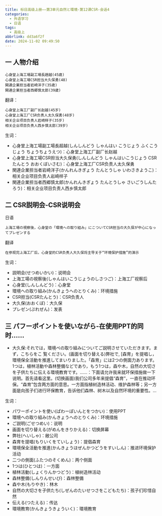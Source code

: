 ```yaml
---
title: 标日高级上册——第3单元自然と環境-第12课CSR-会话4
categories:
  - 外语学习
  - 日语
tags:
  - 高级上
abbrlink: dd3a6f2f
date: 2024-11-02 09:49:50
---
```

## 一 人物介绍

```
心身堂上海工場副工場長趙越(45歳)
心身堂上海工場CSR担当大久保勇(48)
関連企業担当者岩崎洋子(35歳)
関連企業担当者西郷慎太郎(39歲)
```

<!--more-->

翻译：

```
心身堂上海工厂副厂长赵越(45岁)
心身堂上海工厂CSR负责人太久保勇(48岁)
相关企业项目负责人岩崎样子(35岁)
相关企业项目负责人西乡慎太郎(39岁)
```

生词：

* 心身堂上海工場副工場長超越(しんしんどう しゃんはい こうじょう ふくこうじょう ちょうちょうえつ)：心身堂上海工厂副厂长赵越
* 心身堂上海工場CSR担当大久保勇(しんしんどう しゃんはいこうじょう CSR たんとう おおくぼいさむ)：心身堂上海工厂CSR负责人太久保勇
* 関連企業担当者岩崎洋子(かんれんきぎょう たんとうしゃ いわさきようこ)：相关企业项目负责人岩崎样子
* 関連企業担当者西郷慎太郎(かんれんきぎょう たんとうしゃ さいごうしんたろう)：相关企业项目负责人西乡慎太郎

## 二 CSR説明会-CSR说明会

日语

```
上海工場の視察後，心身堂の「環境への取り組み」にこついてCSR担当の大久保が中心になってプレゼンする
```

翻译

```
在参观完上海工厂后，心身堂的CSR负责人大久保将主导关于“环境保护措施”的演示
```

生词：

* 説明会(せつめいかい)：说明会
* 上海工場の視察後(しゃんはいこうじょうのしさつご)：上海工厂视察后
* 心身堂(しんしんどう)：心身堂
* 環境への取り組み(かんきょうへのとりくみ)：环境措施
* CSR担当(CSRたんとう)：CSR负责人
* 大久保(おおくぼ)：大久保
* プレゼン(ぷれぜん)：发表

## 三 パフーポイントを使いながら-在使用PPT的同时……

* 大久保:それでは，環境ペの取り組みについてご説明させていただきます。まず，こちらをこ
  覧ください。(画面を切り替える)弊社で, [森育」を提唱し，環境保全活動を推進してまいりました。「森育」には2つの側面力あります。1つは，植林活動や森林整備などであり，もう1つは，森や木，自然の大切さを子供たちに伝える環境教育です。……：下面请允许我来就环保措施做一下说明。首先请看这里。(切换画面)我们公司多年来提倡“森育”，一直在推动环保。“森育”包含两方面的意思。一方面指植树造林活动、维护森林等；另一方面是向孩子们进行环保教育，告诉他们森林、树木以及自然环境的重要性。...

生词：

* パワーポイントを使い(ぱわーぽいんとをつかい)：使用PPT
* 環境への取り組み(かんきょうへのとりくみ)：环境措施
* ご説明(ごせつめい)：说明
* 画面を切り替える(がめんをきりかえる)：切换屏幕
* 弊社(へいしゃ)：敝公司
* 森育を提唱(もりいくをていしょう)：提倡森育
* 環境保全活動を推進(かんきょうほぜんかつどうをすいしん)：推进环境保护活动
* 二つの側面(ふたつのそくめん)：两个侧面
* 1つは(ひとつは)：一方面
* 植林活動(しょくりんかつどう)：植树造林活动
* 森林整備(しんりんせいび)：森林整備
* 森や木(もりやき)：林木
* 自然の大切さを子供たち(しぜんのたいせつさをこどもたち)：孩子们珍惜自然
* 伝える(つたえる)：传达
* 環境教育(かんきょうきょういく)：環境教育

